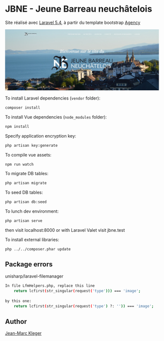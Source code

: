 # JBNE - Jeune Barreau neuchâtelois

Site réalisé avec [Laravel 5.4](https://laravel.com/docs/5.4/), à partir du template bootstrap [Agency](https://startbootstrap.com/template-overviews/agency/)

![frontpage](public/images/homepage.jpg)


To install Laravel dependencies (`vendor` folder):
```bash
composer install
```

To install Vue dependencies (`node_modules` folder):
```bash
npm install
```

Specify application encryption key:
```bash
php artisan key:generate
```

To compile vue assets:
```bash
npm run watch
```

To migrate DB tables:
```bash
php artisan migrate
```

To seed DB tables:
```bash
php artisan db:seed
```

To lunch dev environment:
```bash
php artisan serve
```

then visit localhost:8000
or with Laravel Valet visit jbne.test


To install external libraries:
``` bash
php ../../composer.phar update
```


## Package errors

unisharp/laravel-filemanager

```bash
In file LfmHelpers.php, replace this line
	return lcfirst(str_singular(request('type'))) === 'image';

by this one:
	return lcfirst(str_singular(request('type') ?: '')) === 'image';
```


## Author
[Jean-Marc Kleger](http://www.jmkleger.com)








